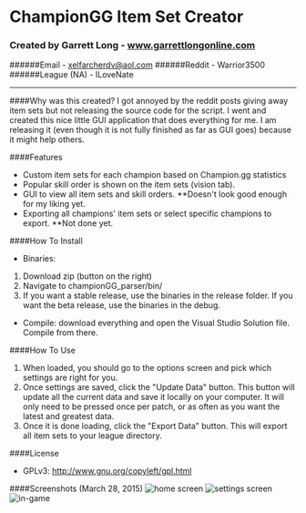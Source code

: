 # ChampionGG Item Set Creator
### Created by Garrett Long - www.garrettlongonline.com
######Email - xelfarcherdv@aol.com
######Reddit - Warrior3500
######League (NA) - ILoveNate

---

####Why was this created?
I got annoyed by the reddit posts giving away item sets but not releasing the source code for the script.  I went and created this nice little GUI application that does everything for me. I am releasing it (even though it is not fully finished as far as GUI goes) because it might help others.

####Features
* Custom item sets for each champion based on Champion.gg statistics
* Popular skill order is shown on the item sets (vision tab).
* GUI to view all item sets and skill orders. **Doesn't look good enough for my liking yet.
* Exporting all champions' item sets or select specific champions to export. **Not done yet.

####How To Install

* Binaries: 
1. Download zip (button on the right)
2. Navigate to championGG_parser/bin/ 
3. If you want a stable release, use the binaries in the release folder.  If you want the beta release, use the binaries in the debug.

* Compile: download everything and open the Visual Studio Solution file. Compile from there.

####How To Use
1. When loaded, you should go to the options screen and pick which settings are right for you. 
2. Once settings are saved, click the "Update Data" button. This button will update all the current data and save it locally on your computer. It will only need to be pressed once per patch, or as often as you  want the latest and greatest data.
3. Once it is done loading, click the "Export Data" button. This will export all item sets to your league directory.

####License     
* GPLv3: http://www.gnu.org/copyleft/gpl.html

####Screenshots (March 28, 2015)
![home screen](http://puu.sh/gTnVI/e3d1a29754.png "Home screen")
![settings screen](http://puu.sh/gPify/28b6fad08f.png "settings screen")
![in-game](http://puu.sh/gTqeE/55560dd9dc.jpg "in-game")

